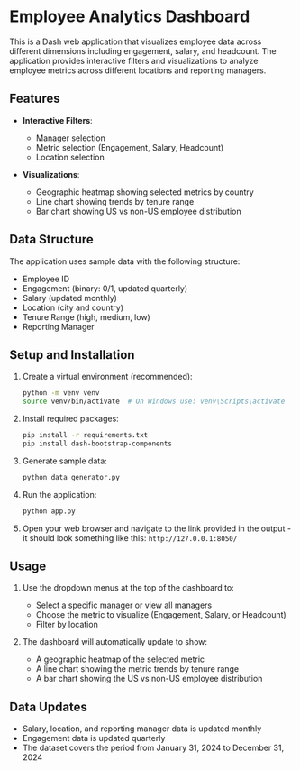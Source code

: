 # Employee Analytics Dashboard

This is a Dash web application that visualizes employee data across different dimensions including engagement, salary, and headcount. The application provides interactive filters and visualizations to analyze employee metrics across different locations and reporting managers.

## Features

- **Interactive Filters**:
  - Manager selection
  - Metric selection (Engagement, Salary, Headcount)
  - Location selection

- **Visualizations**:
  - Geographic heatmap showing selected metrics by country
  - Line chart showing trends by tenure range
  - Bar chart showing US vs non-US employee distribution

## Data Structure

The application uses sample data with the following structure:
- Employee ID
- Engagement (binary: 0/1, updated quarterly)
- Salary (updated monthly)
- Location (city and country)
- Tenure Range (high, medium, low)
- Reporting Manager

## Setup and Installation

1. Create a virtual environment (recommended):
   ```bash
   python -m venv venv
   source venv/bin/activate  # On Windows use: venv\Scripts\activate
   ```

2. Install required packages:
   ```bash
   pip install -r requirements.txt
   pip install dash-bootstrap-components
   ```

3. Generate sample data:
   ```bash
   python data_generator.py
   ```

4. Run the application:
   ```bash
   python app.py
   ```

5. Open your web browser and navigate to the link provided in the output - it should look something like this: `http://127.0.0.1:8050/`

## Usage

1. Use the dropdown menus at the top of the dashboard to:
   - Select a specific manager or view all managers
   - Choose the metric to visualize (Engagement, Salary, or Headcount)
   - Filter by location

2. The dashboard will automatically update to show:
   - A geographic heatmap of the selected metric
   - A line chart showing the metric trends by tenure range
   - A bar chart showing the US vs non-US employee distribution

## Data Updates

- Salary, location, and reporting manager data is updated monthly
- Engagement data is updated quarterly
- The dataset covers the period from January 31, 2024 to December 31, 2024
